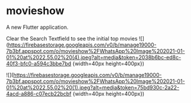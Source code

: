 # movieshow

A new Flutter application.

Clear the Search Textfield to see the initial top movies
![](https://firebasestorage.googleapis.com/v0/b/manage19000-7b3bf.appspot.com/o/movieshow%2FWhatsApp%20Image%202021-01-01%20at%2022.55.02%20(4).jpeg?alt=media&token=2038b6bc-ed8c-40f3-bfc0-a594c3bbe7bd {width=40px height=400px})

![](https://firebasestorage.googleapis.com/v0/b/manage19000-7b3bf.appspot.com/o/movieshow%2FWhatsApp%20Image%202021-01-01%20at%2022.55.02%20(1).jpeg?alt=media&token=75bd930c-2a22-4acd-a886-c07ecb22bcbf {width=40px height=400px})
